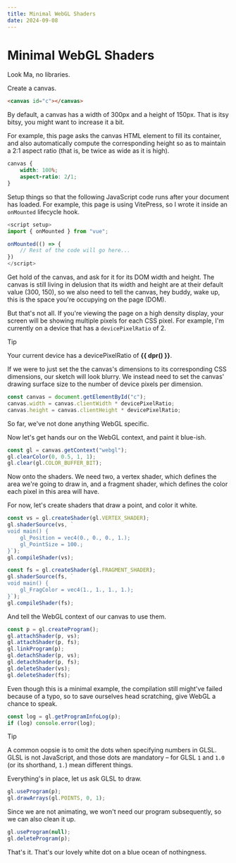 ```yaml
---
title: Minimal WebGL Shaders
date: 2024-09-08
---
```


# Minimal WebGL Shaders

<style module>
canvas {
    width: 100%;
    aspect-ratio: 2/1;
    margin-block: 3em;
}
</style>

<script setup>
import { onMounted } from "vue";

const dpr = () => devicePixelRatio;

onMounted(() => {
    const canvas = document.getElementById("c");
    canvas.width = canvas.clientWidth * devicePixelRatio;
    canvas.height = canvas.clientHeight * devicePixelRatio;

    const gl = canvas.getContext("webgl");
    gl.clearColor(0, 0.5, 1, 1);
    gl.clear(gl.COLOR_BUFFER_BIT);

    const vs = gl.createShader(gl.VERTEX_SHADER);
    gl.shaderSource(vs, `
    void main() {
        gl_Position = vec4(0., 0., 0., 1.);
        gl_PointSize = 100.;
    }`);
    gl.compileShader(vs);

    const fs = gl.createShader(gl.FRAGMENT_SHADER);
    gl.shaderSource(fs, `
    void main() {
        gl_FragColor = vec4(1., 1., 1., 1.);
    }`);
    gl.compileShader(fs);

    const p = gl.createProgram();
    gl.attachShader(p, vs);
    gl.attachShader(p, fs);
    gl.linkProgram(p);
    gl.detachShader(p, vs);
    gl.detachShader(p, fs);
    gl.deleteShader(vs);
    gl.deleteShader(fs);

    const log = gl.getProgramInfoLog(p);
    if (log) console.error(log);

    gl.useProgram(p);
    gl.drawArrays(gl.POINTS, 0, 1);

    gl.useProgram(null);
    gl.deleteProgram(p);
});
</script>

<canvas id="c"></canvas>

Look Ma, no libraries.

Create a canvas.

```html
<canvas id="c"></canvas>
```

By default, a canvas has a width of 300px and a height of 150px. That is itsy
bitsy, you might want to increase it a bit.

For example, this page asks the canvas HTML element to fill its container, and
also automatically compute the corresponding height so as to maintain a 2:1
aspect ratio (that is, be twice as wide as it is high).

```css
canvas {
    width: 100%;
    aspect-ratio: 2/1;
}
```

Setup things so that the following JavaScript code runs after your document has
loaded. For example, this page is using VitePress, so I wrote it inside an
`onMounted` lifecycle hook.

<!-- prettier-ignore -->
```js
<script setup>
import { onMounted } from "vue";

onMounted(() => {
    // Rest of the code will go here...
})
</script>
```

Get hold of the canvas, and ask for it for its DOM width and height. The canvas
is still living in delusion that its width and height are at their default value
(300, 150), so we also need to tell the canvas, hey buddy, wake up, this is the
space you're occupying on the page (DOM).

But that's not all. If you're viewing the page on a high density display, your
screen will be showing multiple pixels for each CSS pixel. For example, I'm
currently on a device that has a `devicePixelRatio` of 2.

> [!TIP]
>
> Your current device has a devicePixelRatio of **<ClientOnly><span>{{ dpr()
> }}</span></ClientOnly>**.

If we were to just set the the canvas's dimensions to its corresponding CSS
dimensions, our sketch will look blurry. We instead need to set the canvas'
drawing surface size to the number of device pixels per dimension.

```js
const canvas = document.getElementById("c");
canvas.width = canvas.clientWidth * devicePixelRatio;
canvas.height = canvas.clientHeight * devicePixelRatio;
```

So far, we've not done anything WebGL specific.

Now let's get hands our on the WebGL context, and paint it blue-ish.

```js
const gl = canvas.getContext("webgl");
gl.clearColor(0, 0.5, 1, 1);
gl.clear(gl.COLOR_BUFFER_BIT);
```

Now onto the shaders. We need two, a vertex shader, which defines the area we're
going to draw in, and a fragment shader, which defines the color each pixel in
this area will have.

For now, let's create shaders that draw a point, and color it white.

<!-- prettier-ignore -->
```js
const vs = gl.createShader(gl.VERTEX_SHADER);
gl.shaderSource(vs, `
void main() {
    gl_Position = vec4(0., 0., 0., 1.);
    gl_PointSize = 100.;
}`);
gl.compileShader(vs);

const fs = gl.createShader(gl.FRAGMENT_SHADER);
gl.shaderSource(fs, `
void main() {
    gl_FragColor = vec4(1., 1., 1., 1.);
}`);
gl.compileShader(fs);
```

And tell the WebGL context of our canvas to use them.

<!-- prettier-ignore -->
```js
const p = gl.createProgram();
gl.attachShader(p, vs);
gl.attachShader(p, fs);
gl.linkProgram(p);
gl.detachShader(p, vs);
gl.detachShader(p, fs);
gl.deleteShader(vs);
gl.deleteShader(fs);
```

Even though this is a minimal example, the compilation still might've failed
because of a typo, so to save ourselves head scratching, give WebGL a chance to
speak.


```js
const log = gl.getProgramInfoLog(p);
if (log) console.error(log);
```

> [!TIP]
>
> A common oopsie is to omit the dots when specifying numbers in GLSL. GLSL is
> not JavaScript, and those dots are mandatory – for GLSL `1` and `1.0` (or its
> shorthand, `1.`) mean different things.

Everything's in place, let us ask GLSL to draw.

```js
gl.useProgram(p);
gl.drawArrays(gl.POINTS, 0, 1);
```

Since we are not animating, we won't need our program subsequently, so we can
also clean it up.

```js
gl.useProgram(null);
gl.deleteProgram(p);
```

That's it. That's our lovely white dot on a blue ocean of nothingness.
